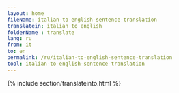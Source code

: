 ```yaml
---
layout: home
fileName: italian-to-english-sentence-translation
translatein: italian_to_english
folderName : translate
lang: ru
from: it
to: en
permalink: /ru/italian-to-english-sentence-translation
tool: italian-to-english-sentence-translation
---
```

{% include section/translateinto.html %}